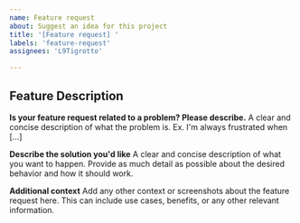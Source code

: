 ```yaml
---
name: Feature request
about: Suggest an idea for this project
title: '[Feature request] '
labels: 'feature-request'
assignees: 'L9Tigrotto'

---
```


## Feature Description

**Is your feature request related to a problem? Please describe.**
A clear and concise description of what the problem is. Ex. I'm always frustrated when [...]

**Describe the solution you'd like**
A clear and concise description of what you want to happen. Provide as much detail as possible about the desired behavior and how it should work.

**Additional context**
Add any other context or screenshots about the feature request here. This can include use cases, benefits, or any other relevant information.
